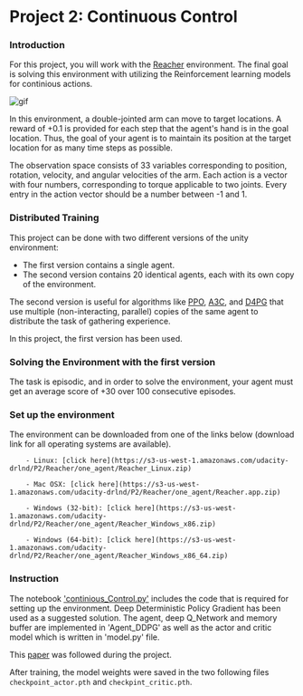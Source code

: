 [//]: # (Image References)


# Project 2: Continuous Control

### Introduction

For this project, you will work with the [Reacher](https://github.com/Unity-Technologies/ml-agents/blob/master/docs/Learning-Environment-Examples.md#reacher) environment. The final goal is solving this environment with utilizing the Reinforcement learning models for continious actions. 

![gif](Images/reacher.gif)

In this environment, a double-jointed arm can move to target locations. A reward of +0.1 is provided for each step that the agent's hand is in the goal location. Thus, the goal of your agent is to maintain its position at the target location for as many time steps as possible.

The observation space consists of 33 variables corresponding to position, rotation, velocity, and angular velocities of the arm. Each action is a vector with four numbers, corresponding to torque applicable to two joints. Every entry in the action vector should be a number between -1 and 1.

### Distributed Training

This project can be done with two different versions of the unity environment: 
- The first version contains a single agent.
- The second version contains 20 identical agents, each with its own copy of the environment.  

The second version is useful for algorithms like [PPO](https://arxiv.org/pdf/1707.06347.pdf), [A3C](https://arxiv.org/pdf/1602.01783.pdf), and [D4PG](https://openreview.net/pdf?id=SyZipzbCb) that use multiple (non-interacting, parallel) copies of the same agent to distribute the task of gathering experience.  

In this project, the first version has been used. 

### Solving the Environment with the first version 

The task is episodic, and in order to solve the environment,  your agent must get an average score of +30 over 100 consecutive episodes.


### Set up the environment 

The environment can be downloaded from one of the links below (download link for all operating systems are available).

        - Linux: [click here](https://s3-us-west-1.amazonaws.com/udacity-drlnd/P2/Reacher/one_agent/Reacher_Linux.zip)

        - Mac OSX: [click here](https://s3-us-west-1.amazonaws.com/udacity-drlnd/P2/Reacher/one_agent/Reacher.app.zip)

        - Windows (32-bit): [click here](https://s3-us-west-1.amazonaws.com/udacity-drlnd/P2/Reacher/one_agent/Reacher_Windows_x86.zip)

        - Windows (64-bit): [click here](https://s3-us-west-1.amazonaws.com/udacity-drlnd/P2/Reacher/one_agent/Reacher_Windows_x86_64.zip)

### Instruction 
 
 The notebook ['continious_Control.py'](http://localhost:8888/notebooks/Continuous_Control.ipynb) includes the code that is required for setting up the environment. Deep Deterministic Policy Gradient has been used as a suggested solution. The agent, deep Q_Network and memory buffer are implemented in 'Agent_DDPG' as well as the actor and critic model which is written in 'model.py' file. 
 
 This  [paper](https://arxiv.org/pdf/1509.02971.pdf) was followed during the project. 

 After training, the model weights were saved in the two following files `checkpoint_actor.pth` and `checkpint_critic.pth`.
